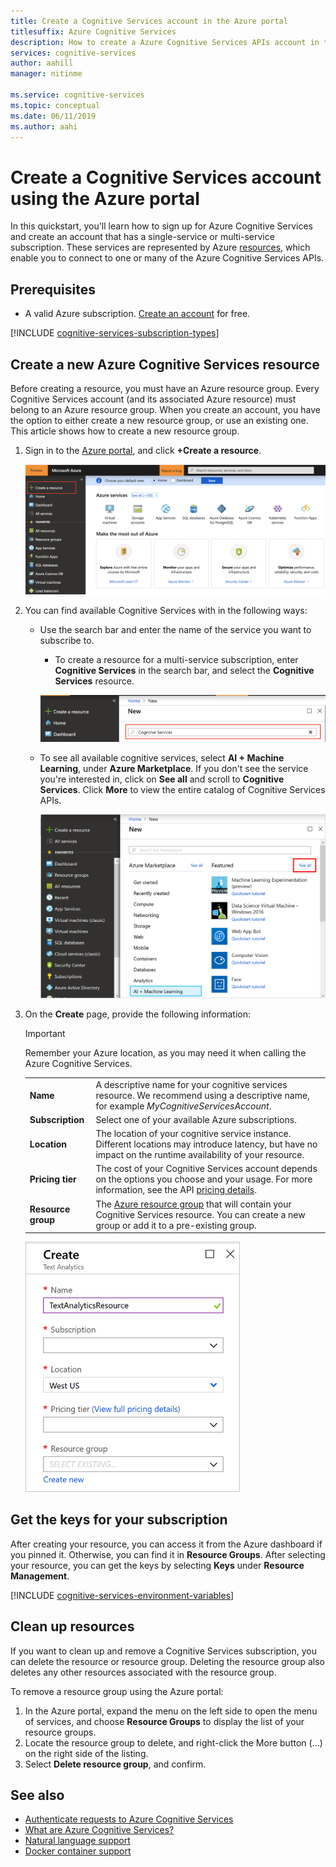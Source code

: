 ```yaml
---
title: Create a Cognitive Services account in the Azure portal
titlesuffix: Azure Cognitive Services
description: How to create a Azure Cognitive Services APIs account in the Azure portal.
services: cognitive-services
author: aahill
manager: nitinme

ms.service: cognitive-services
ms.topic: conceptual
ms.date: 06/11/2019
ms.author: aahi
---
```


# Create a Cognitive Services account using the Azure portal

In this quickstart, you'll learn how to sign up for Azure Cognitive Services and create an account that has a single-service or multi-service subscription. These services are represented by Azure [resources](https://docs.microsoft.com/azure/azure-resource-manager/resource-group-portal), which enable you to connect to one or many of the Azure Cognitive Services APIs.

## Prerequisites

* A valid Azure subscription. [Create an account](https://azure.microsoft.com/free/) for free.

[!INCLUDE [cognitive-services-subscription-types](../../includes/cognitive-services-subscription-types.md)]

## Create a new Azure Cognitive Services resource

Before creating a resource, you must have an Azure resource group. Every Cognitive Services account (and its associated Azure resource) must belong to an Azure resource group. When you create an account, you have the option to either create a new resource group, or use an existing one. This article shows how to create a new resource group.

1. Sign in to the [Azure portal](https://portal.azure.com), and click **+Create a resource**.

    ![Select Cognitive Services APIs](media/cognitive-services-apis-create-account/azurePortalScreenMulti.png)

2. You can find available Cognitive Services with in the following ways:
    * Use the search bar and enter the name of the service you want to subscribe to.
        * To create a resource for a multi-service subscription, enter **Cognitive Services** in the search bar, and select the **Cognitive Services** resource.

        ![Search for Cognitive Services](media/cognitive-services-apis-create-account/azureCogServSearchMulti.png)

    * To see all available cognitive services, select **AI + Machine Learning**, under **Azure Marketplace**. If you don't see the service you're interested in, click on **See all** and scroll to **Cognitive Services**. Click **More** to view the entire catalog of Cognitive Services APIs.
    
        ![Select Cognitive Services APIs](media/cognitive-services-apis-create-account/azureMarketplace.png)

3. On the **Create** page, provide the following information:

    > [!IMPORTANT]
    > Remember your Azure location, as you may need it when calling the Azure Cognitive Services.

    |    |    |
    |--|--|
    | **Name** | A descriptive name for your cognitive services resource. We recommend using a descriptive name, for example *MyCognitiveServicesAccount*. |
    | **Subscription** | Select one of your available Azure subscriptions. |
    | **Location** | The location of your cognitive service instance. Different locations may introduce latency, but have no impact on the runtime availability of your resource. |
    | **Pricing tier** | The cost of your Cognitive Services account depends on the options you choose and your usage. For more information, see the API [pricing details](https://azure.microsoft.com/pricing/details/cognitive-services/).
    | **Resource group** | The [Azure resource group](https://docs.microsoft.com/azure/architecture/cloud-adoption/governance/resource-consistency/azure-resource-access#what-is-an-azure-resource-group) that will contain your Cognitive Services resource. You can create a new group or add it to a pre-existing group. |

    ![Resource creation screen](media/cognitive-services-apis-create-account/resource_create_screen.png)


## Get the keys for your subscription

After creating your resource, you can access it from the Azure dashboard if you pinned it. Otherwise, you can find it in **Resource Groups**. After selecting your resource, you can get the keys by selecting **Keys** under **Resource Management**.

[!INCLUDE [cognitive-services-environment-variables](../../includes/cognitive-services-environment-variables.md)]

## Clean up resources

If you want to clean up and remove a Cognitive Services subscription, you can delete the resource or resource group. Deleting the resource group also deletes any other resources associated with the resource group.

To remove a resource group using the Azure portal:

1. In the Azure portal, expand the menu on the left side to open the menu of services, and choose **Resource Groups** to display the list of your resource groups.
2. Locate the resource group to delete, and right-click the More button (...) on the right side of the listing.
3. Select **Delete resource group**, and confirm.

## See also

* [Authenticate requests to Azure Cognitive Services](authentication.md)
* [What are Azure Cognitive Services?](Welcome.md)
* [Natural language support](language-support.md)
* [Docker container support](cognitive-services-container-support.md)
